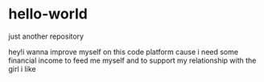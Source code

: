 # hello-world
just another repository

hey!i wanna improve myself on this code platform
cause i need some financial income to feed me myself and to support my relationship with the girl i like 
